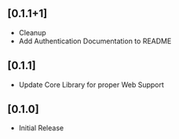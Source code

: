 ## [0.1.1+1]
* Cleanup
* Add Authentication Documentation to README

## [0.1.1]
* Update Core Library for proper Web Support

## [0.1.0]
* Initial Release
